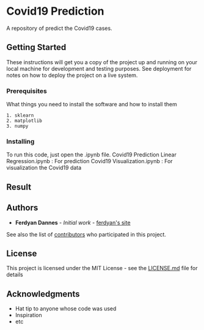 # Covid19 Prediction

A repository of predict the Covid19 cases.

## Getting Started

These instructions will get you a copy of the project up and running on your local machine for development and testing purposes. See deployment for notes on how to deploy the project on a live system.

### Prerequisites

What things you need to install the software and how to install them

```
1. sklearn
2. matplotlib
3. numpy
```

### Installing

To run this code, just open the .ipynb file.
Covid19 Prediction Linear Regression.ipynb : For prediction
Covid19 Visualization.ipynb : For visualization the Covid19 data

## Result


## Authors

* **Ferdyan Dannes** - *Initial work* - [ferdyan's site](www.ferdyandannes.com)

See also the list of [contributors](https://github.com/your/project/contributors) who participated in this project.

## License

This project is licensed under the MIT License - see the [LICENSE.md](LICENSE.md) file for details

## Acknowledgments

* Hat tip to anyone whose code was used
* Inspiration
* etc
